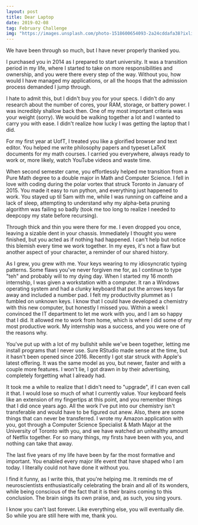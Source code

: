 ```yaml
---
layout: post
title: Dear Laptop
date: 2019-02-08
tag: February Challenge
img: "https://images.unsplash.com/photo-1518600654093-2a24cddafa38?ixlib=rb-1.2.1&q=80&fm=jpg&crop=entropy&cs=tinysrgb&w=1080&fit=max&ixid=eyJhcHBfaWQiOjExNzczfQ"
---
```


We have been through so much, but I have never properly thanked you.

I purchased you in 2014 as I prepared to start university. It was a transition period in my life, where I started to take on more responsibilities and ownership, and you were there every step of the way. Without you, how would I have managed my applications, or all the hoops that the admission process demanded I jump through.

I hate to admit this, but I didn't buy you for your specs. I didn't do any research about the number of cores, your RAM, storage, or battery power. I was incredibly shallow back then. One of my most important criteria was your weight (sorry). We would be walking together a lot and I wanted to carry you with ease. I didn't realize how lucky I was getting the laptop that I did.

For my first year at UofT, I treated you like a glorified browser and text editor. You helped me write philosophy papers and typeset LaTeX documents for my math courses. I carried you everywhere, always ready to work or, more likely, watch YouTube videos and waste time.

When second semester came, you effortlessly helped me transition from a Pure Math degree to a double major in Math and Computer Science. I fell in love with coding during the polar vortex that struck Toronto in January of 2015. You made it easy to run python, and everything just happened to work. You stayed up til 5am with me, while I was running on caffeine and a lack of sleep, attempting to understand why my alpha-beta pruning algorithm was failing so badly (took me too long to realize I needed to deepcopy my state before recursing).

Through thick and thin you were there for me. I even dropped you once, leaving a sizable dent in your chassis. Immediately I thought you were finished, but you acted as if nothing had happened. I can't help but notice this blemish every time we work together. In my eyes, it's not a flaw but another aspect of your character, a reminder of our shared history.

As I grew, you grew with me. Your keys wearing to my idiosyncratic typing patterns. Some flaws you've never forgiven me for, as I continue to type "teh" and probably will to my dying day. When I started my 16 month internship, I was given a workstation with a computer. It ran a Windows operating system and had a clunky keyboard that put the arrows keys far away and included a number pad. I felt my productivity plummet as I fumbled on unknown keys. I know that I could have developed a chemistry with this new computer, but honestly I missed you. Within a week I convinced the IT department to let me work with you, and I am so happy that I did. It allowed me to work from home, which is where I did some of my most productive work. My internship was a success, and you were one of the reasons why.

You've put up with a lot of my bullshit while we've been together, letting me install programs that I never use. Sure RStudio made sense at the time, but it hasn't been opened since 2016. Recently I got star struck with Apple's latest offering. It was the same model as you, but newer, faster and with a couple more features. I won't lie, I got drawn in by their advertising, completely forgetting what I already had.

It took me a while to realize that I didn't need to "upgrade", if I can even call it that. I would lose so much of what I currently value. Your keyboard feels like an extension of my fingertips at this point, and you remember things that I did once years ago. All the work I've put into our chemistry isn't transferable and would have to be figured out anew. Also, there are some things that can never be transferred. I wrote my Amazon application with you, got through a Computer Science Specialist & Math Major at the University of Toronto with you, and we have watched an unhealthy amount of Netflix together. For so many things, my firsts have been with you, and nothing can take that away.

The last five years of my life have been by far the most formative and important. You enabled every major life event that have shaped who I am today. I literally could not have done it without you.

I find it funny, as I write this, that you're helping me. It reminds me of neuroscientists enthusiastically celebrating the brain and all of its wonders, while being conscious of the fact that it is their brains coming to this conclusion. The brain sings its own praise, and, as such, you sing yours.

I know you can't last forever. Like everything else, you will eventually die. So while you are still here with me, thank you.

